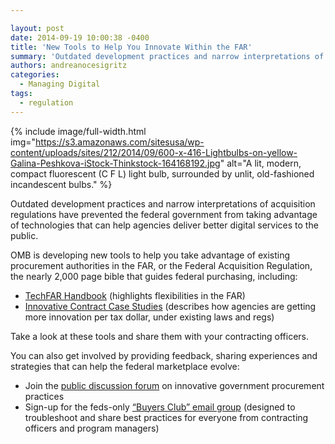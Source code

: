 ```yaml
---

layout: post
date: 2014-09-19 10:00:38 -0400
title: 'New Tools to Help You Innovate Within the FAR'
summary: 'Outdated development practices and narrow interpretations of acquisition regulations have prevented the federal government from taking advantage of technologies that can help agencies deliver better digital services to the public. OMB is developing new tools to help you take advantage of existing procurement authorities in the FAR, or the Federal Acquisition Regulation, the nearly 2,000'
authors: andreanocesigritz
categories:
  - Managing Digital
tags:
  - regulation
---
```



{% include image/full-width.html img="https://s3.amazonaws.com/sitesusa/wp-content/uploads/sites/212/2014/09/600-x-416-Lightbulbs-on-yellow-Galina-Peshkova-iStock-Thinkstock-164168192.jpg" alt="A lit, modern, compact fluorescent (C F L) light bulb, surrounded by unlit, old-fashioned incandescent bulbs." %} 

Outdated development practices and narrow interpretations of acquisition regulations have prevented the federal government from taking advantage of technologies that can help agencies deliver better digital services to the public.

OMB is developing new tools to help you take advantage of existing procurement authorities in the FAR, or the Federal Acquisition Regulation, the nearly 2,000 page bible that guides federal purchasing, including:

  * [TechFAR Handbook](https://playbook.cio.gov/techfar/) (highlights flexibilities in the FAR)
  * [Innovative Contract Case Studies](http://www.whitehouse.gov/sites/default/files/microsites/ostp/innovative_contracting_case_studies_2014_-_august.pdf) (describes how agencies are getting more innovation per tax dollar, under existing laws and regs)

Take a look at these tools and share them with your contracting officers.

You can also get involved by providing feedback, sharing experiences and strategies that can help the federal marketplace evolve:

  * Join the [public discussion forum](https://groups.google.com/forum/#!forum/procurement-innovation) on innovative government procurement practices
  * Sign-up for the feds-only [“Buyers Club” email group](https://listserv.gsa.gov/cgi-bin/wa.exe?SUBED1=BUYERS-CLUB&A=1) (designed to troubleshoot and share best practices for everyone from contracting officers and program managers)